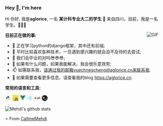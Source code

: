 ### Hey 👋, I'm here

Hi 你好, 我是**aglorice**, 一名 **某计科专业大二的学生** 🚀 来自四川，目前，我是一名学生。🤣🤣🤣

  <img align="right" alt="GIF" src="https://i.pinimg.com/originals/e4/26/70/e426702edf874b181aced1e2fa5c6cde.gif" />

**目前正在做的事:**

- 🌱 正在学习python的django框架，其中还有前端; 
- 🤔 平时比较喜欢各种技术，一旦遇到感兴趣的就会迫不及待的去尝试;
- 💼 我们会毕业的对吗😎😎😎;
- 💬 如果有什么问题，如果我能解决，我会很乐意效劳;
- 📫 如需联系我，请通过我的邮箱yuechnegcheng@aglorice.cn来联系我.
- 📝 如果需要查看更多信息，请查看我的blog https://aglorice.cn.


**常用的语言和工具:**  

<code><img height="20" src="https://raw.githubusercontent.com/github/explore/80688e429a7d4ef2fca1e82350fe8e3517d3494d/topics/python/python.png"></code>
<code><img height="20" src="https://raw.githubusercontent.com/github/explore/80688e429a7d4ef2fca1e82350fe8e3517d3494d/topics/javascript/javascript.png"></code>
<code><img height="20" src="https://raw.githubusercontent.com/github/explore/80688e429a7d4ef2fca1e82350fe8e3517d3494d/topics/vue/vue.png"></code>
<code><img height="20" src="https://raw.githubusercontent.com/github/explore/80688e429a7d4ef2fca1e82350fe8e3517d3494d/topics/react/react.png"></code>
<code><img height="20" src="https://raw.githubusercontent.com/github/explore/80688e429a7d4ef2fca1e82350fe8e3517d3494d/topics/git/git.png"></code>
<code><img height="20" src="https://raw.githubusercontent.com/github/explore/80688e429a7d4ef2fca1e82350fe8e3517d3494d/topics/terminal/terminal.png"></code>

![Mehdi's github stats](https://github-readme-stats.vercel.app/api?username=callmemehdi&show_icons=true&hide_border=true)

⭐️ From [CallmeMehdi](https://github.com/CallmeMehdi)
